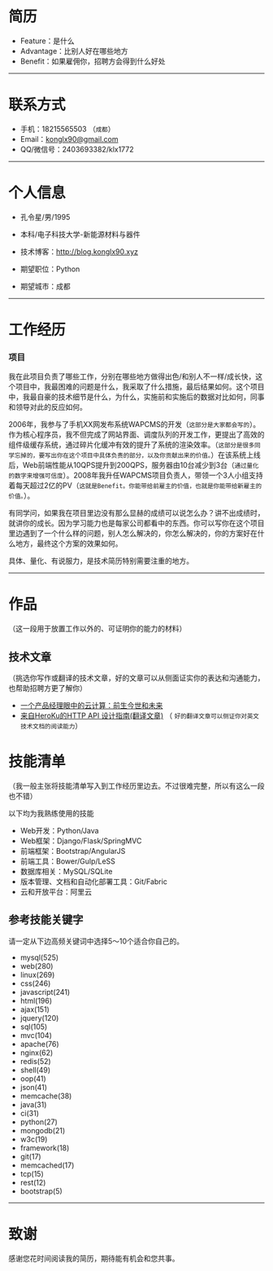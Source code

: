 # 简历
 - Feature：是什么
 - Advantage：比别人好在哪些地方
 - Benefit：如果雇佣你，招聘方会得到什么好处 

---


# 联系方式

- 手机：18215565503 （```成都```）
- Email：konglx90@gmail.com
- QQ/微信号：2403693382/klx1772

---

# 个人信息

 - 孔令星/男/1995 
 - 本科/电子科技大学-新能源材料与器件 
 - 技术博客：http://blog.konglx90.xyz

 - 期望职位：Python
 - 期望城市：成都

---

# 工作经历

### 项目 
我在此项目负责了哪些工作，分别在哪些地方做得出色/和别人不一样/成长快，这个项目中，我最困难的问题是什么，我采取了什么措施，最后结果如何。这个项目中，我最自豪的技术细节是什么，为什么，实施前和实施后的数据对比如何，同事和领导对此的反应如何。

2006年，我参与了手机XX网发布系统WAPCMS的开发（```这部分是大家都会写的```）。作为核心程序员，我不但完成了网站界面、调度队列的开发工作，更提出了高效的组件级缓存系统，通过碎片化缓冲有效的提升了系统的渲染效率。（```这部分是很多同学忘掉的，要写出你在这个项目中具体负责的部分，以及你贡献出来的价值。```）在该系统上线后，Web前端性能从10QPS提升到200QPS，服务器由10台减少到3台（``` 通过量化的数字来增强可信度 ```）。2008年我升任WAPCMS项目负责人，带领一个3人小组支持着每天超过2亿的PV（``` 这就是Benefit。你能带给前雇主的价值，也就是你能带给新雇主的价值。 ```）。

有同学问，如果我在项目里边没有那么显赫的成绩可以说怎么办？讲不出成绩时，就讲你的成长。因为学习能力也是每家公司都看中的东西。你可以写你在这个项目里边遇到了一个什么样的问题，别人怎么解决的，你怎么解决的，你的方案好在什么地方，最终这个方案的效果如何。

具体、量化、有说服力，是技术简历特别需要注重的地方。

---

# 作品
（这一段用于放置工作以外的、可证明你的能力的材料）

## 技术文章
（挑选你写作或翻译的技术文章，好的文章可以从侧面证实你的表达和沟通能力，也帮助招聘方更了解你）

- [一个产品经理眼中的云计算：前生今世和未来](http://get.jobdeer.com/706.get)
- [来自HeroKu的HTTP API 设计指南(翻译文章)](http://get.jobdeer.com/343.get) （ ```好的翻译文章可以侧证你对英文技术文档的阅读能力```）


# 技能清单
（我一般主张将技能清单写入到工作经历里边去。不过很难完整，所以有这么一段也不错）

以下均为我熟练使用的技能

- Web开发：Python/Java
- Web框架：Django/Flask/SpringMVC
- 前端框架：Bootstrap/AngularJS
- 前端工具：Bower/Gulp/LeSS
- 数据库相关：MySQL/SQLite
- 版本管理、文档和自动化部署工具：Git/Fabric
- 云和开放平台：阿里云

## 参考技能关键字

请一定从下边高频关键词中选择5～10个适合你自己的。

- mysql(525)
- web(280)
- linux(269)
- css(246)
- javascript(241)
- html(196)
- ajax(151)
- jquery(120)
- sql(105)
- mvc(104)
- apache(76)
- nginx(62)
- redis(52)
- shell(49)
- oop(41)
- json(41)
- memcache(38)
- java(31)
- ci(31)
- python(27)
- mongodb(21)
- w3c(19)
- framework(18)
- git(17)
- memcached(17)
- tcp(15)
- rest(12)
- bootstrap(5)

---

# 致谢
感谢您花时间阅读我的简历，期待能有机会和您共事。

